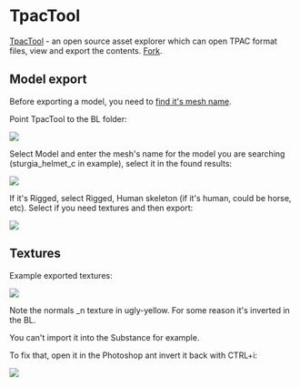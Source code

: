 # TpacTool

[TpacTool](https://github.com/szszss/TpacTool) - an open source asset explorer which can open TPAC format files, view and export the contents. [Fork](https://github.com/hunharibo/TpacTool).

## Model export

Before exporting a model, you need to [find it's mesh name](/modding/items/#how-to-find-itemid).

Point TpacTool to the BL folder:

![](/pics/2410020910.png)


Select Model and enter the mesh's name for the model you are searching (sturgia_helmet_c in example), select it in the found results:

![](/pics/2410020911.png)


If it's Rigged, select Rigged, Human skeleton (if it's human, could be horse, etc). Select if you need textures and then export:

![](/pics/2410020911b.png)


## Textures

Example exported textures:

![](/pics/2410081307.png)

Note the normals _n texture in ugly-yellow. For some reason it's inverted in the BL. 

You can't import it into the Substance for example.

To fix that, open it in the Photoshop ant invert it back with CTRL+i:

![](/pics/2410081508.png)
